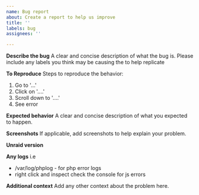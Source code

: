```yaml
---
name: Bug report
about: Create a report to help us improve
title: ''
labels: bug
assignees: ''

---
```


**Describe the bug**
A clear and concise description of what the bug is.
Please include any labels you think may be causing the to help replicate

**To Reproduce**
Steps to reproduce the behavior:

1. Go to '...'
2. Click on '....'
3. Scroll down to '....'
4. See error

**Expected behavior**
A clear and concise description of what you expected to happen.

**Screenshots**
If applicable, add screenshots to help explain your problem.

**Unraid version**

**Any logs**
i.e

* /var/log/phplog - for php error logs
* right click and inspect check the console for js errors

**Additional context**
Add any other context about the problem here.
